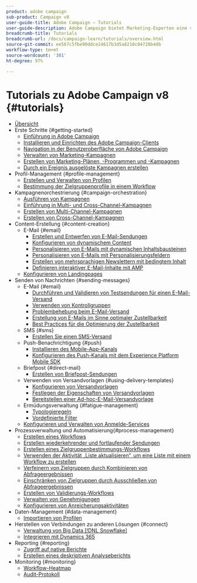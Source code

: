 ```yaml
---
product: adobe campaign
sub-product: Campaign v8
user-guide-title: Adobe Campaign – Tutorials
user-guide-description: Adobe Campaign bietet Marketing-Experten eine visuell gestützte Umgebung für die Konzeption umfassender Kundenerlebnisse, über die sie Kampagnen orchestrieren, Interaktionen in Echtzeit verwalten und Kampagnen kanalübergreifend ausführen können.
breadcrumb-title: Tutorials
breadcrumb-url: /docs/campaign-learn/tutorials/overview.html
source-git-commit: ee567c5fbe90ddce24617b3d5a8210c04728b4db
workflow-type: tm+mt
source-wordcount: '301'
ht-degree: 97%

---
```



# Tutorials zu Adobe Campaign v8 {#tutorials}

+ [Übersicht](/help/overview.md)
+ Erste Schritte {#getting-started}
   + [Einführung in Adobe Campaign](/help/getting-started/introduction-to-adobe-campaign.md)
   + [Installieren und Einrichten des Adobe Campaign-Clients](/help/getting-started/install-and-setup-the-adobe-campaign-client.md)
   + [Navigation in der Benutzeroberfläche von Adobe Campaign](/help/getting-started/explore-the-adobe-campaign-user-interface.md)
   + [Verwalten von Marketing-Kampagnen](/help/getting-started/manage-marketing-campaigns.md)
   + [Erstellen von Marketing-Plänen, -Programmen und -Kampagnen](/help/getting-started/create-a-marketing-plan-programs-and-campaigns.md)
   + [Durch ein Ereignis ausgelöste Kampagnen erstellen](/help/getting-started/create-event-triggered-campaigns.md)
+ Profil-Management {#profile-management}
   + [Erstellen und Verwalten von Profilen](/help/profile-management/create-and-manage-profiles.md)
   + [Bestimmung der Zielgruppenprofile in einem Workflow](/help/profile-management/target-profiles-in-a-workflow.md)
+ Kampagnenorchestrierung {#campaign-orchestration}
   + [Ausführen von Kampagnen](/help/orchestrate-campaigns/execute-a-campaign.md)
   + [Einführung in Multi- und Cross-Channel-Kampagnen](/help/orchestrate-campaigns/introduction-to-cross-and-multi-channel-campaigns.md)
   + [Erstellen von Multi-Channel-Kampagnen](/help/orchestrate-campaigns/multi-channel-campaigns.md)
   + [Erstellen von Cross-Channel-Kampagnen](/help/orchestrate-campaigns/cross-channel-campaigns.md)
+ Content-Erstellung {#content-creation}
   + E-Mail {#email}
      + [Erstellen und Entwerfen von E-Mail-Sendungen](/help/content-creation/create-and-design-email-deliveries.md)
      + [Konfigurieren von dynamischem Content](/help/content-creation/configure-dynamic-content.md)
      + [Personalisieren von E-Mails mit dynamischen Inhaltsbausteinen](/help/content-creation/personalize-using-dynamic-content-blocks.md)
      + [Personalisieren von E-Mails mit Personalisierungsfeldern](/help/content-creation/personalize-emails-using-personalization-fields.md)
      + [Erstellen von mehrsprachigen Newslettern mit bedingtem Inhalt](/help/content-creation/create-a-multilingual-newsletter-using-conditional-content.md)
      + [Definieren interaktiver E-Mail-Inhalte mit AMP](/help/content-creation/design-interactive-email-content-with-amp.md)
   + [Konfigurieren von Landingpages](/help/content-creation/configure-landingpages.md)
+ Senden von Nachrichten {#sending-messages}
   + E-Mail {#email}
      + [Durchführen und Validieren von Testsendungen für einen E-Mail-Versand ](/help/send-messages/email/send-and-validate-proofs.md)
      + [Verwenden von Kontrollgruppen](/help/send-messages/email/use-control-groups.md)
      + [Problembehebung beim E-Mail-Versand](/help/send-messages/email/troubleshoot-email-delivery-issues.md)
      + [Erstellung von E-Mails im Sinne optimaler Zustellbarkeit](/help/send-messages/email/design-emails-for-deliverability.md)
      + [Best Practices für die Optimierung der Zustellbarkeit](https://experienceleague.adobe.com/docs/deliverability-learn/deliverability-best-practice-guide/introduction.html?lang=de)
   + SMS {#sms}
      + [Erstellen Sie einen SMS-Versand](/help/send-messages/mobile/create-a-sms-delivery.md)
   + Push-Benachrichtigung {#push}
      + [Installieren des Mobile-App-Kanals](/help/send-messages/mobile/install-the-mobile-app.md)
      + [Konfigurieren des Push-Kanals mit dem Experience Platform Mobile SDK](/help/send-messages/mobile/configure-push-using-aep-mobile-sdk.md)
   + Briefpost {#direct-mail}
      + [Erstellen von Briefpost-Sendungen](/help/send-messages/direct-mail/create-direct-mail-deliveries.md)
   + Verwenden von Versandvorlagen {#using-delivery-templates}
      + [Konfigurieren von Versandvorlagen](/help/send-messages/use-delivery-templates/configure-a-delivery-template.md)
      + [Festlegen der Eigenschaften von Versandvorlagen](/help/send-messages/use-delivery-templates/set-delivery-template-properties.md)
      + [Bereitstellen einer Ad-hoc-E-Mail-Versandvorlage](/help/send-messages/use-delivery-templates/deploy-ad-hoc-email-delivery-template.md)
   + Ermüdungsverwaltung {#fatigue-management}
      + [Typologieregeln](/help/send-messages/fatigue-management/typology-rules-for-fatigue-management.md)
      + [Vordefinierte Filter](/help/send-messages/fatigue-management/fatigue-management-using-filters.md)
   + [Konfigurieren und Verwalten von Anmelde-Services](/help/send-messages/configure-and-manage-subscription-services.md)
+ Prozessverwaltung und Automatisierung{#process-management}
   + [Erstellen eines Workflows](/help/process-management/create-a-workflow.md)
   + [Erstellen wiederkehrender und fortlaufender Sendungen](/help/process-management/recurring-deliveries.md)
   + [Erstellen eines Zielgruppenbestimmungs-Workflows](/help/process-management/create-a-targeting-workflow.md)
   + [Verwenden der Aktivität „Liste aktualisieren“, um eine Liste mit einem Workflow zu erstellen](/help/process-management/use-the-update-list-activity.md)
   + [Verfeinern von Zielgruppen durch Kombinieren von Abfrageergebnissen](/help/process-management/refine-targets-by-combining-query-results.md)
   + [Einschränken von Zielgruppen durch Ausschließen von Abfrageergebnissen](/help/process-management/refine-targets-by-excluding-query-results.md)
   + [Erstellen von Validierungs-Workflows](/help/process-management/create-validation-workflows.md)
   + [Verwalten von Genehmigungen](/help/process-management/manage-approvals.md)
   + [Konfigurieren von Anreicherungsaktivitäten](/help/process-management/enrichment-activity.md)
+ Daten-Management {#data-management}
   + [Importieren von Profilen](/help/data-management/import-profiles.md)
+ Herstellen von Verbindungen zu anderen Lösungen {#connect}
   + [Verwaltung von Big Data [!DNL Snowflake]](/help/connect/big-data-segmentation-on-snowflake.md)
   + [Integrieren mit Dynamics 365](/help/connect/dynamics365-integration.md)
+ Reporting {#reporting}
   + [Zugriff auf native Berichte](/help/reporting/access-built-in-reports.md)
   + [Erstellen eines deskriptiven Analyseberichts](/help/reporting/generate-a-descriptive-analysis-report.md)
+ Monitoring    {#monitoring}
   + [Workflow-Heatmap](/help/monitoring/workflow-heatmap.md)
   + [Audit-Protokoll](/help/monitoring/audit-trail.md)

